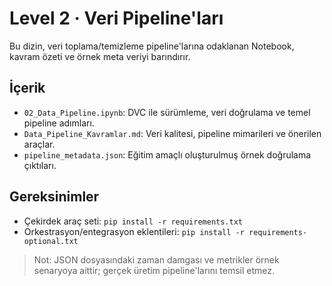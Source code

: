 # Level 2 · Veri Pipeline'ları

Bu dizin, veri toplama/temizleme pipeline'larına odaklanan Notebook, kavram özeti ve örnek meta veriyi barındırır.

## İçerik
- `02_Data_Pipeline.ipynb`: DVC ile sürümleme, veri doğrulama ve temel pipeline adımları.
- `Data_Pipeline_Kavramlar.md`: Veri kalitesi, pipeline mimarileri ve önerilen araçlar.
- `pipeline_metadata.json`: Eğitim amaçlı oluşturulmuş örnek doğrulama çıktıları.

## Gereksinimler
- Çekirdek araç seti: `pip install -r requirements.txt`
- Orkestrasyon/entegrasyon eklentileri: `pip install -r requirements-optional.txt`

> Not: JSON dosyasındaki zaman damgası ve metrikler örnek senaryoya aittir; gerçek üretim pipeline'larını temsil etmez.

